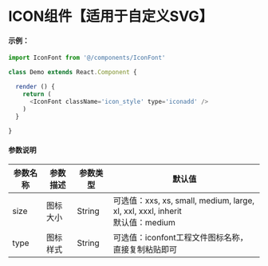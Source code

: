 # ICON组件【适用于自定义SVG】

#### 示例：

```js
import IconFont from '@/components/IconFont'

class Demo extends React.Component {

  render () {
  	return (
      <IconFont className='icon_style' type='iconadd' />
  	)
  }

}
```

#### 参数说明

|  参数名称  | 参数描述 | 参数类型 | 默认值 |
|  ----  | ----  | ----  | ----  |
|  size  | 图标大小 | String | 可选值：xxs, xs, small, medium, large, xl, xxl, xxxl, inherit <br/> 默认值：medium |
|  type  | 图标样式 | String | 可选值：iconfont工程文件图标名称，直接复制粘贴即可 |
